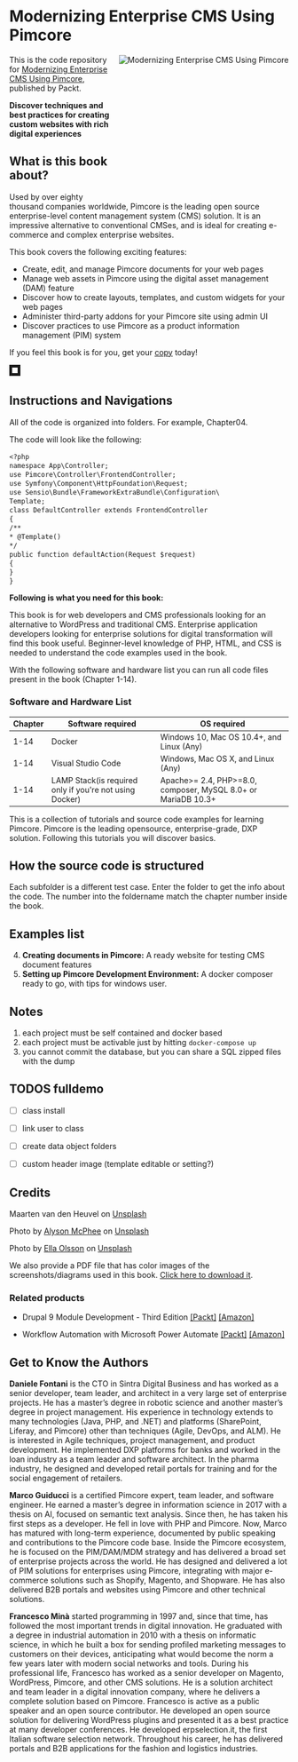 # Modernizing Enterprise CMS Using Pimcore

<a href="https://www.packtpub.com/product/modernizing-enterprise-cms-using-pimcore/9781801075404?utm_source=github&utm_medium=repository&utm_campaign=9781801075404"><img src="https://static.packt-cdn.com/products/9781801075404/cover/smaller" alt="Modernizing Enterprise CMS Using Pimcore" height="256px" align="right"></a>

This is the code repository for [Modernizing Enterprise CMS Using Pimcore](https://www.packtpub.com/product/modernizing-enterprise-cms-using-pimcore/9781801075404?utm_source=github&utm_medium=repository&utm_campaign=9781801075404), published by Packt.

**Discover techniques and best practices for creating custom websites with rich digital experiences**

## What is this book about?
Used by over eighty thousand companies worldwide, Pimcore is the leading open source enterprise-level content management system (CMS) solution. It is an impressive alternative to conventional CMSes, and is ideal for creating e-commerce and complex enterprise websites.

This book covers the following exciting features: 
* Create, edit, and manage Pimcore documents for your web pages
* Manage web assets in Pimcore using the digital asset management (DAM) feature
* Discover how to create layouts, templates, and custom widgets for your web pages
* Administer third-party addons for your Pimcore site using admin UI
* Discover practices to use Pimcore as a product information management (PIM) system

If you feel this book is for you, get your [copy](https://www.amazon.com/dp/1801075409) today!

<a href="https://www.packtpub.com/?utm_source=github&utm_medium=banner&utm_campaign=GitHubBanner"><img src="https://raw.githubusercontent.com/PacktPublishing/GitHub/master/GitHub.png" 
alt="https://www.packtpub.com/" border="5" /></a>


## Instructions and Navigations
All of the code is organized into folders. For example, Chapter04.

The code will look like the following:
```
<?php
namespace App\Controller;
use Pimcore\Controller\FrontendController;
use Symfony\Component\HttpFoundation\Request;
use Sensio\Bundle\FrameworkExtraBundle\Configuration\
Template;
class DefaultController extends FrontendController
{
/**
* @Template()
*/
public function defaultAction(Request $request)
{
}
}
```

**Following is what you need for this book:**

This book is for web developers and CMS professionals looking for an alternative to WordPress and traditional CMS. Enterprise application developers looking for enterprise solutions for digital transformation will find this book useful. Beginner-level knowledge of PHP, HTML, and CSS is needed to understand the code examples used in the book.

With the following software and hardware list you can run all code files present in the book (Chapter 1-14).

### Software and Hardware List

| Chapter  | Software required                                       | OS required                                                    |
| -------- | --------------------------------------------------------| ---------------------------------------------------------------|
| 1-14     | Docker                                                  | Windows 10, Mac OS 10.4+, and Linux (Any)                      |
| 1-14     | Visual Studio Code                                      | Windows, Mac OS X, and Linux (Any)                             |
| 1-14     | LAMP Stack(is required only if you're not using Docker) | Apache>= 2.4, PHP>=8.0, composer, MySQL 8.0+ or MariaDB 10.3+  |


This is a collection of tutorials and source code examples for learning Pimcore.  Pimcore is the leading opensource, enterprise-grade, DXP solution.
Following this tutorials you will discover basics.

## How the source code is structured
Each subfolder is a different test case. Enter the folder to get the info about the code. The number into the foldername match the chapter number inside the book.

## Examples list
4. **Creating documents in Pimcore:** A ready website for testing CMS document features
7. **Setting up Pimcore Development Environment:** A docker composer ready to go, with tips for windows user.


## Notes
1. each project must be self contained and docker based
2. each project must be activable just by hitting `docker-compose up`
3. you cannot commit the database, but you can share a SQL zipped files with the dump


## TODOS fulldemo
- [ ] class install
- [ ] link user to class
- [ ] create data object folders
- [ ] custom header image (template editable or setting?)


## Credits
Maarten van den Heuvel</a> on <a href="https://unsplash.com/?utm_source=unsplash&amp;utm_medium=referral&amp;utm_content=creditCopyText">Unsplash</a></span> 

<span>Photo by <a href="https://unsplash.com/@alyson_jane?utm_source=unsplash&amp;utm_medium=referral&amp;utm_content=creditCopyText">Alyson McPhee</a> on <a href="https://unsplash.com/?utm_source=unsplash&amp;utm_medium=referral&amp;utm_content=creditCopyText">Unsplash</a></span>

<span>Photo by <a href="https://unsplash.com/@ellaolsson?utm_source=unsplash&amp;utm_medium=referral&amp;utm_content=creditCopyText">Ella Olsson</a> on <a href="https://unsplash.com/?utm_source=unsplash&amp;utm_medium=referral&amp;utm_content=creditCopyText">Unsplash</a></span>

We also provide a PDF file that has color images of the screenshots/diagrams used in this book. [Click here to download it](https://static.packt-cdn.com/downloads/9781801075404_ColorImages.pdf).


### Related products <Other books you may enjoy>
* Drupal 9 Module Development - Third Edition [[Packt]](https://www.packtpub.com/product/drupal-9-module-development-third-edition/9781800204621?utm_source=github&utm_medium=repository&utm_campaign=9781800204621) [[Amazon]](https://www.amazon.com/dp/1800204620)

* Workflow Automation with Microsoft Power Automate [[Packt]](https://www.packtpub.com/product/workflow-automation-with-microsoft-power-automate/9781839213793?utm_source=github&utm_medium=repository&utm_campaign=9781839213793) [[Amazon]](https://www.amazon.com/dp/1839213795)

## Get to Know the Authors
**Daniele Fontani**
is the CTO in Sintra Digital Business and has worked as a senior developer, team leader, and architect in a very large set of enterprise projects. He has a master’s degree in robotic science and another master’s degree in project management. His experience in technology extends to many technologies (Java, PHP, and .NET) and platforms (SharePoint, Liferay, and Pimcore) other than techniques (Agile, DevOps, and ALM). He is interested in Agile techniques, project management, and product development. He implemented DXP platforms for banks and worked in the loan industry as a team leader and software architect. In the pharma industry, he designed and developed retail portals for training and for the social engagement of retailers.

**Marco Guiducci**
is a certified Pimcore expert, team leader, and software engineer. He earned a master’s degree in information science in 2017 with a thesis on AI, focused on semantic text analysis. Since then, he has taken his first steps as a developer. He fell in love with PHP and Pimcore. Now, Marco has matured with long-term experience, documented by public speaking and contributions to the Pimcore code base. Inside the Pimcore ecosystem, he is focused on the PIM/DAM/MDM strategy and has delivered a broad set of enterprise projects across the world. He has designed and delivered a lot of PIM solutions for enterprises using Pimcore, integrating with major e-commerce solutions such as Shopify, Magento, and Shopware. He has also delivered B2B portals and websites using Pimcore and other technical solutions.

**Francesco Minà**
started programming in 1997 and, since that time, has followed the most important trends in digital innovation. He graduated with a degree in industrial automation in 2010 with a thesis on informatic science, in which he built a box for sending profiled marketing messages to customers on their devices, anticipating what would become the norm a few years later with modern social networks and tools. During his professional life, Francesco has worked as a senior developer on Magento, WordPress, Pimcore, and other CMS solutions. He is a solution architect and team leader in a digital innovation company, where he delivers a complete solution based on Pimcore. Francesco is active as a public speaker and an open source contributor. He developed an open source solution for delivering WordPress plugins and presented it as a best practice at many developer conferences. He developed erpselection.it, the first Italian software selection network. Throughout his career, he has delivered portals and B2B applications for the fashion and logistics industries.
  



